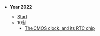 * **Year 2022**
  
  * [Start](2022/09/2022-09-17-start.md)
  * 10월
    * [The CMOS clock, and its RTC chip](2022/10/2022-10-01-cmos_rtc.md)

